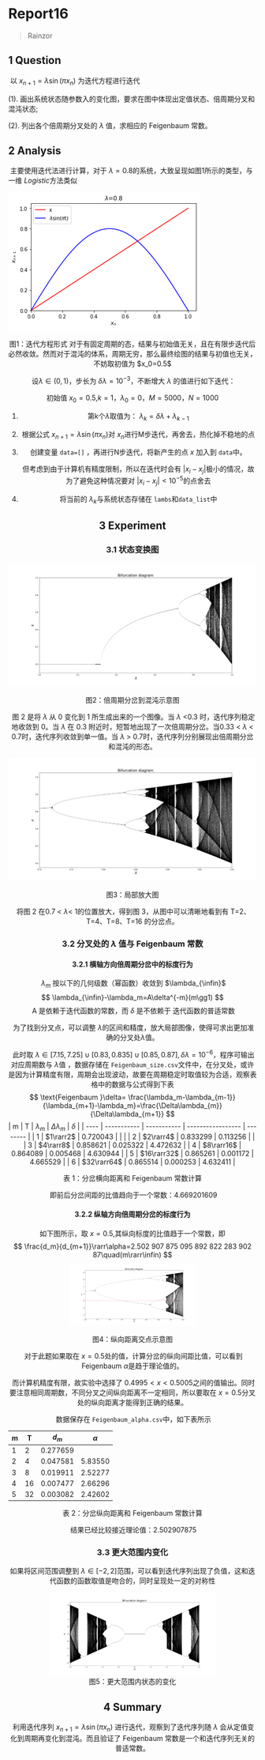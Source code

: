 # Report16

> Rainzor

## 1 Question

​	以 $x_{n+1}=\lambda\sin(\pi x_n)$ 为迭代方程进行迭代

(1). 画出系统状态随参数入的变化图，要求在图中体现出定值状态、倍周期分叉和混沌状态;

(2). 列出各个倍周期分叉处的 $\lambda$ 值，求相应的 Feigenbaum 常数。

## 2 Analysis

​	主要使用迭代法进行计算，对于 $\lambda=0.8$的系统，大致呈现如图1所示的类型，与一维 $Logistic$方法类似

![](.\img\compare.png)
<center> 图1：迭代方程形式
对于有固定周期的态，结果与初始值无关，且在有限步迭代后必然收敛。然而对于混沌的体系，周期无穷，那么最终绘图的结果与初值也无关，不妨取初值为 $x_0=0.5$

​	设$\lambda\in(0,1)$，步长为 $\delta\lambda=10^{-3}$，不断增大 $\lambda$ 的值进行如下迭代：

初始值 $x_0=0.5$,$k=1$，$\lambda_0=0$，$M=5000$，$N=1000$

1. 第k个$\lambda$取值为： $\lambda_k=\delta\lambda+\lambda_{k-1}$

2. 根据公式 $x_{n+1}=\lambda\sin(\pi x_n)$对 $x_n$进行M步迭代，再舍去，热化掉不稳地的点

3. 创建变量 `data=[]` ，再进行N步迭代，将新产生的点 $x$ 加入到 `data`中。

   但考虑到由于计算机有精度限制，所以在迭代时会有 $|x_i-x_j|$极小的情况，故为了避免这种情况要对 $|x_i-x_j|<10^{-5}$的点舍去 

4. 将当前的 $\lambda_k$与系统状态存储在 `lambs`和`data_list`中

## 3 Experiment

### 3.1 状态变换图

![](.\img\Bifurcation_diagram.png)
<center> 图2：倍周期分岔到混沌示意图

​	图 2 是将 $\lambda$ 从 0 变化到 1 所生成出来的一个图像。当 $\lambda$ <0.3 时，迭代序列稳定地收敛到 0。当 $\lambda$ 在 0.3 附近时，短暂地出现了一次倍周期分岔。当0.33 < $\lambda$ < 0.7时，迭代序列收敛到单一值。当 $\lambda$ > 0.7时，迭代序列分别展现出倍周期分岔和混沌的形态。

![](.\img\Bifurcation_diagram_expend.png)
<center> 图3：局部放大图

​	将图 2 在0.7 <  $\lambda$< 1的位置放大，得到图 3，从图中可以清晰地看到有 T=2、 T=4、T=8、T=16 的分岔点。

### 3.2 分叉处的 $\lambda$ 值与 Feigenbaum 常数

#### 3.2.1 横轴方向倍周期分岔中的标度行为

​	$\lambda_m$ 按以下的几何级数（幂函数）收敛到 $\lambda_{\infin}$
$$
\lambda_{\infin}-\lambda_m=A\delta^{-m}(m\gg1)
$$
​	A 是依赖于迭代函数的常数，而 $\delta$ 是不依赖于 迭代函数的普适常数	

​	为了找到分叉点，可以调整 $\lambda$的区间和精度，放大局部图像，使得可求出更加准确的分叉处$\lambda$值。

​	此时取 $\lambda\in[7.15,7.25]\cup[0.83,0.835]\cup[0.85,0.87],\delta\lambda=10^{-6}$，程序可输出对应周期数与 $\lambda$值 ，数据存储在 `Feigenbaum_size.csv`文件中，在分叉处，或许是因为计算精度有限，周期会出现波动，故要在周期稳定时取值较为合适，观察表格中的数据与公式得到下表 
$$
\text{Feigenbaum }\delta= \frac{\lambda_m-\lambda_{m-1}}{\lambda_{m+1}-\lambda_m}=\frac{\Delta\lambda_{m}}{\Delta\lambda_{m+1}}
$$
| m    | T           | $\lambda_m$ | $\Delta\lambda_m$ | $\delta$ |
| ---- | ----------- | ----------- | ----------------- | -------- |
| 1    | $1\rarr2$   | 0.720043    |                   |          |
| 2    | $2\rarr4$   | 0.833299    | 0.113256          |          |
| 3    | $4\rarr8$   | 0.858621    | 0.025322          | 4.472632 |
| 4    | $8\rarr16$  | 0.864089    | 0.005468          | 4.630944 |
| 5    | $16\rarr32$ | 0.865261    | 0.001172          | 4.665529 |
| 6    | $32\rarr64$ | 0.865514    | 0.000253          | 4.632411 |
<center>  表 1：分岔横向距离和 Feigenbaum 常数计算

​	即前后分岔间距的比值趋向于一个常数：$4.669 201 609$

#### 3.2.2 纵轴方向倍周期分岔的标度行为

如下图所示，取 $x=0.5$,其纵向标度的比值趋于一个常数，即
$$
\frac{d_m}{d_{m+1}}\rarr\alpha=2.502 907 875 095 892 822 283 902 87\quad(m\rarr\infin)
$$
<img src=".\img\mid.png" style="zoom: 25%;" />
<center> 图4：纵向距离交点示意图

​	对于此题如果取在 $x=0.5$处的值，计算分岔的纵向间距比值，可以看到Feigenbaum $\alpha$是趋于理论值的。

​	而计算机精度有限，故实验中选择了 $0.4995<x<0.5005$之间的值输出。同时要注意相同周期数，不同分叉之间纵向距离不一定相同，所以要取在 $x=0.5$分叉处的纵向距离才能得到正确的结果。

​	数据保存在 `Feigenbaum_alpha.csv`中，如下表所示




| m    | T    | $d_m$    | $\alpha$ |
| ---- | ---- | -------- | -------- |
| 1    | 2    | 0.277659 |          |
| 2    | 4    | 0.047581 | 5.83550  |
| 3    | 8    | 0.019911 | 2.52277  |
| 4    | 16   | 0.007477 | 2.66296  |
| 5    | 32   | 0.003082 | 2.42602  |
<center>  表 2：分岔纵向距离和 Feigenbaum 常数计算

​	结果已经比较接近理论值：$2.502 907 875$

### 3.3 更大范围内变化

如果将区间范围调整到 $\lambda\in[-2,2]$范围，可以看到迭代序列出现了负值，这和迭代函数的函数取值是吻合的，同时呈现处一定的对称性

<img src=".\img\Bifurcation_diagram_big_scale.png" style="zoom: 33%;" />

<center> 图5：更大范围内状态的变化

## 4 Summary

​	利用迭代序列 $x_{n+1}=\lambda\sin(\pi x_n)$ 进行迭代，观察到了迭代序列随 $\lambda$ 会从定值变化到周期再变化到混沌。而且验证了 Feigenbaum 常数是一个和迭代序列无关的普适常数。

